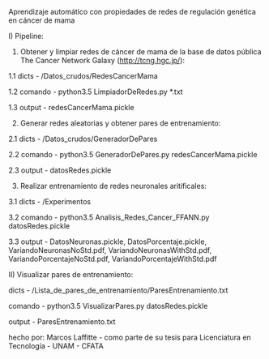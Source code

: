 Aprendizaje automático con propiedades de redes de regulación genética en cáncer de mama

I) Pipeline:


1. Obtener y limpiar redes de cáncer de mama de la base de datos pública The Cancer Network Galaxy (http://tcng.hgc.jp/):

1.1 dicts - /Datos_crudos/RedesCancerMama

1.2 comando - python3.5 LimpiadorDeRedes.py \*.txt

1.3 output - redesCancerMama.pickle


2. Generar redes aleatorias y obtener pares de entrenamiento:

2.1 dicts - /Datos_crudos/GeneradorDePares

2.2 comando - python3.5 GeneradorDePares.py redesCancerMama.pickle

2.3 output - datosRedes.pickle


3. Realizar entrenamiento de redes neuronales aritificales:

3.1 dicts - /Experimentos

3.2 comando - python3.5 Analisis_Redes_Cancer_FFANN.py datosRedes.pickle

3.3 output - DatosNeuronas.pickle, DatosPorcentaje.pickle, VariandoNeuronasNoStd.pdf, VariandoNeuronasWithStd.pdf, VariandoPorcentajeNoStd.pdf, VariandoPorcentajeWithStd.pdf


II) Visualizar pares de entrenamiento:

dicts - /Lista_de_pares_de_entrenamiento/ParesEntrenamiento.txt

comando - python3.5 VisualizarPares.py datosRedes.pickle

output - ParesEntrenamiento.txt


hecho por: Marcos Laffitte - como parte de su tesis para Licenciatura en Tecnología - UNAM - CFATA

